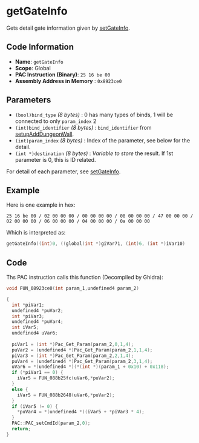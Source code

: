 # getGateInfo

Gets detail gate information given by [setGateInfo](./setgateinfo.md).

## Code Information

- **Name**: `getGateInfo`
- **Scope**: Global
- **PAC Instruction (Binary)**: `25 16 be 00`
- **Assembly Address in Memory** : `0x8923ce0`

## Parameters


- `(bool)bind_type` *(8 bytes)* : 0 has many types of binds, 1 will be connected to only `param_index` 2
- `(int)bind_identifier` *(8 bytes)* : `bind_identifier` from [setupAddDungeonWall](./setupadddungeonwall.md).
- `(int)param_index` *(8 bytes)* : Index of the parameter, see below for the detail.
- `(int *)destination` *(8 bytes)* : *Variable to store* the result. If 1st parameter is 0, this is ID related.

For detail of each parameter, see [setGateInfo](./setgateinfo.md).

## Example

Here is one example in hex:

```25 16 be 00 / 02 00 00 00 / 00 00 00 00 / 08 00 00 00 / 47 00 00 00 / 02 00 00 00 / 06 00 00 00 / 04 00 00 00 / 0a 00 00 00```

Which is interpreted as:

```c
getGateInfo((int)0, ((global)int *)giVar71, (int)6, (int *)iVar10)
```

## Code

Ths PAC instruction calls this function (Decompiled by Ghidra):

```c
void FUN_08923ce0(int param_1,undefined4 param_2)

{
  int *piVar1;
  undefined4 *puVar2;
  int *piVar3;
  undefined4 *puVar4;
  int iVar5;
  undefined4 uVar6;
  
  piVar1 = (int *)Pac_Get_Param(param_2,0,1,4);
  puVar2 = (undefined4 *)Pac_Get_Param(param_2,1,1,4);
  piVar3 = (int *)Pac_Get_Param(param_2,2,1,4);
  puVar4 = (undefined4 *)Pac_Get_Param(param_2,3,1,4);
  uVar6 = *(undefined4 *)(*(int *)(param_1 + 0x10) + 0x118);
  if (*piVar1 == 0) {
    iVar5 = FUN_088b25fc(uVar6,*puVar2);
  }
  else {
    iVar5 = FUN_088b2648(uVar6,*puVar2);
  }
  if (iVar5 != 0) {
    *puVar4 = *(undefined4 *)(iVar5 + *piVar3 * 4);
  }
  PAC::PAC_setCmdId(param_2,0);
  return;
}
```

